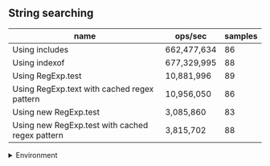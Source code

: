 ## String searching

|name|ops/sec|samples|
|-|-|-|
|Using includes|662,477,634|86|
|Using indexof|677,329,995|88|
|Using RegExp.test|10,881,996|89|
|Using RegExp.text with cached regex pattern|10,956,050|86|
|Using new RegExp.test|3,085,860|83|
|Using new RegExp.test with cached regex pattern|3,815,702|88|


<details>
<summary>Environment</summary>

* __Machine:__ linux x64 | 2 vCPUs | 6.8GB Mem
* __Run:__ Tue Oct 24 2023 17:54:53 GMT+0000 (Coordinated Universal Time)
</details>

<!--
{"environment":{"platform":"linux","arch":"x64","cpus":2,"totalMemory":6.759746551513672},"benchmarks":[{"name":"Using includes","opsSec":662477634.3273591,"samples":6},{"name":"Using indexof","opsSec":677329995.2760417,"samples":6},{"name":"Using RegExp.test","opsSec":10881995.833005153,"samples":4},{"name":"Using RegExp.text with cached regex pattern","opsSec":10956050.026911795,"samples":4},{"name":"Using new RegExp.test","opsSec":3085860.0015142895,"samples":6},{"name":"Using new RegExp.test with cached regex pattern","opsSec":3815701.7677389225,"samples":5}]}-->
